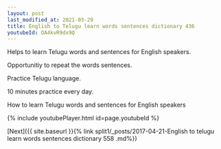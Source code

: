 ```yaml
---
layout: post
last_modified_at: 2021-03-29
title: English to Telugu learn words sentences dictionary 436 
youtubeId: OA4kvR9dx9Q
---
```

 
 
Helps to learn Telugu words and sentences for English speakers.

Opportunitiy to repeat the words sentences. 

Practice Telugu language. 
 
10 minutes practice every day. 
 
How to learn Telugu words and sentences for English speakers 
 
{% include youtubePlayer.html id=page.youtubeId %}
 
 
[Next]({{ site.baseurl }}{% link  split1/_posts/2017-04-21-English to telugu learn words sentences dictionary 558 .md%})
 
